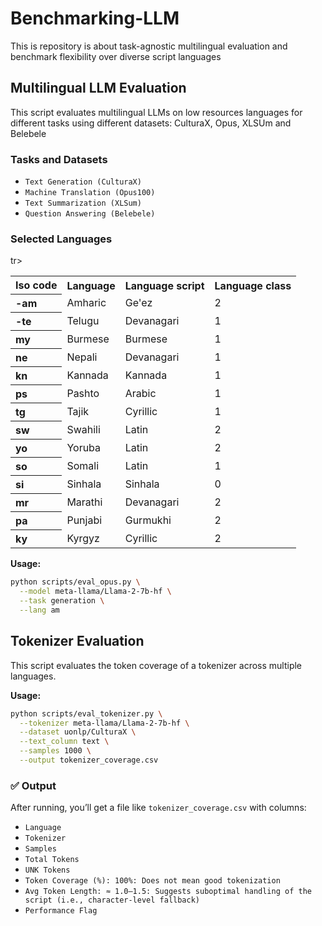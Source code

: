 # Benchmarking-LLM
This is repository is about task-agnostic multilingual evaluation and benchmark flexibility over diverse script languages

## Multilingual LLM Evaluation

This script evaluates multilingual LLMs on low resources languages for different tasks using different datasets: CulturaX, Opus, XLSUm and Belebele
### Tasks and Datasets
- `Text Generation (CulturaX)`
- `Machine Translation (Opus100)`
- `Text Summarization (XLSum)`
- `Question Answering (Belebele)`

### Selected Languages

<table>
  <tr><th align="left">Iso code</th><th>Language</th><th>Language script</th><th>Language class</th></tr>
  <tr><th align="left">-am</th><td>Amharic</td><td>Ge'ez</td><td>2</td></tr>
  <tr><th align="left">-te</th><td>Telugu</td><td>Devanagari</td><td>1</td></tr>
  <tr><th align="left">my</th><td>Burmese</td><td>Burmese</td><td>1</td></tr>
  <tr><th align="left">ne</th><td>Nepali</td><td>Devanagari</td><td> 1</td></tr>
  <tr><th align="left">kn</th><td>Kannada</td><td>Kannada</td><td>1</td></tr>
  <tr><th align="left">ps</th><td>Pashto</td><td>Arabic</td><td>1</td></tr>
  <tr><th align="left">tg</th><td>Tajik</td><td>Cyrillic</td><td>1</td></tr>
  tr><th align="left">sw</th><td>Swahili</td><td>Latin</td><td>2</td></tr>
  <tr><th align="left">yo</th><td>Yoruba</td><td>Latin</td><td>2</td></tr>
  <tr><th align="left">so</th><td>Somali</td><td>Latin</td><td>1</td></tr>
  <tr><th align="left">si</th><td>Sinhala</td><td>Sinhala</td><td>0</td></tr>
   <tr><th align="left">mr</th><td>Marathi</td><td>Devanagari</td><td>2</td></tr>
    <tr><th align="left">pa</th><td>Punjabi</td><td>Gurmukhi</td><td>2</td></tr>
     <tr><th align="left">ky</th><td>Kyrgyz</td><td>Cyrillic</td><td>2</td></tr>
</table>

**Usage:**

```bash
python scripts/eval_opus.py \
  --model meta-llama/Llama-2-7b-hf \
  --task generation \
  --lang am 
```

## Tokenizer Evaluation

This script evaluates the token coverage of a tokenizer across multiple languages.

**Usage:**

```bash
python scripts/eval_tokenizer.py \
  --tokenizer meta-llama/Llama-2-7b-hf \
  --dataset uonlp/CulturaX \
  --text_column text \
  --samples 1000 \
  --output tokenizer_coverage.csv
```



### ✅ Output

After running, you’ll get a file like `tokenizer_coverage.csv` with columns:

- `Language`
- `Tokenizer`
- `Samples`
- `Total Tokens`
- `UNK Tokens`
- `Token Coverage (%): 100%: Does not mean good tokenization`
- `Avg Token Length: ≈ 1.0–1.5: Suggests suboptimal handling of the script (i.e., character-level fallback)`
- `Performance Flag`
